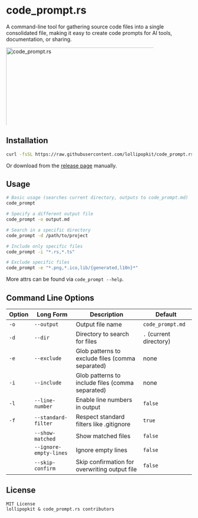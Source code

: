 # code_prompt.rs

A command-line tool for gathering source code files into a single consolidated file, making it easy to create code prompts for AI tools, documentation, or sharing.

<div style="height: 210px; width: 400px; overflow: hidden;">
  <img src="https://cdn.lpkt.cn/img/capture/code_prompt.png" alt="code_prompt.rs" width="600"/>
</div>

## Installation

```bash
curl -fsSL https://raw.githubusercontent.com/lollipopkit/code_prompt.rs/refs/heads/main/install.sh | bash
```

Or download from the [release page](https://github.com/lollipopkit/code_prompt.rs/releases) manually.

## Usage

```bash
# Basic usage (searches current directory, outputs to code_prompt.md)
code_prompt

# Specify a different output file
code_prompt -o output.md

# Search in a specific directory
code_prompt -d /path/to/project

# Include only specific files
code_prompt -i "*.rs,*.ts"

# Exclude specific files
code_prompt -e "*.png,*.ico,lib/{generated,l10n}*"
```

More attrs can be found via `code_prompt --help`.

## Command Line Options

| Option | Long Form | Description | Default |
|--------|-----------|-------------|---------|
| `-o` | `--output` | Output file name | `code_prompt.md` |
| `-d` | `--dir` | Directory to search for files | `.` (current directory) |
| `-e` | `--exclude` | Glob patterns to exclude files (comma separated) | none |
| `-i` | `--include` | Glob patterns to include files (comma separated) | none |
| `-l` | `--line-number` | Enable line numbers in output | `false` |
| `-f` | `--standard-filter` | Respect standard filters like .gitignore | `true` |
|  | `--show-matched` | Show matched files | `false` |
|  | `--ignore-empty-lines` | Ignore empty lines | `false` |
|  | `--skip-confirm` | Skip confirmation for overwriting output file | `false` |

## License

```
MIT License
lollipopkit & code_prompt.rs contributors
```

